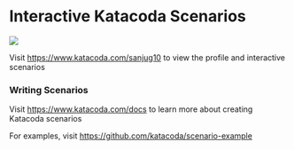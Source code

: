 # Interactive Katacoda Scenarios

[![](http://shields.katacoda.com/katacoda/sanjug10/count.svg)](https://www.katacoda.com/sanjug10 "Get your profile on Katacoda.com")

Visit https://www.katacoda.com/sanjug10 to view the profile and interactive scenarios

### Writing Scenarios
Visit https://www.katacoda.com/docs to learn more about creating Katacoda scenarios

For examples, visit https://github.com/katacoda/scenario-example
